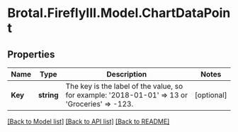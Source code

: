 # Brotal.FireflyIII.Model.ChartDataPoint

## Properties

Name | Type | Description | Notes
------------ | ------------- | ------------- | -------------
**Key** | **string** | The key is the label of the value, so for example: &#39;2018-01-01&#39; &#x3D;&gt; 13 or &#39;Groceries&#39; &#x3D;&gt; -123. | [optional] 

[[Back to Model list]](../../README.md#documentation-for-models) [[Back to API list]](../../README.md#documentation-for-api-endpoints) [[Back to README]](../../README.md)

